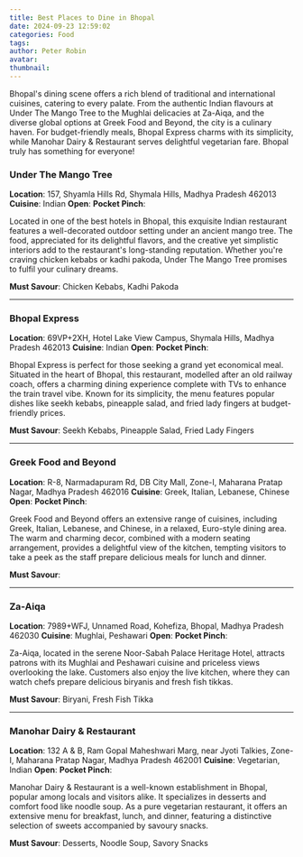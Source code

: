 ```yaml
---
title: Best Places to Dine in Bhopal
date: 2024-09-23 12:59:02
categories: Food
tags:
author: Peter Robin
avatar:
thumbnail:
---
```

Bhopal's dining scene offers a rich blend of traditional and international cuisines, catering to every palate. From the authentic Indian flavours at Under The Mango Tree to the Mughlai delicacies at Za-Aiqa, and the diverse global options at Greek Food and Beyond, the city is a culinary haven. For budget-friendly meals, Bhopal Express charms with its simplicity, while Manohar Dairy & Restaurant serves delightful vegetarian fare. Bhopal truly has something for everyone!

### Under The Mango Tree
**Location**: 157, Shyamla Hills Rd, Shymala Hills, Madhya Pradesh 462013
**Cuisine**: Indian
**Open**: 
**Pocket Pinch**: 

Located in one of the best hotels in Bhopal, this exquisite Indian restaurant features a well-decorated outdoor setting under an ancient mango tree. The food, appreciated for its delightful flavors, and the creative yet simplistic interiors add to the restaurant's long-standing reputation. Whether you're craving chicken kebabs or kadhi pakoda, Under The Mango Tree promises to fulfil your culinary dreams.

**Must Savour**: Chicken Kebabs, Kadhi Pakoda

---

### Bhopal Express
**Location**: 69VP+2XH, Hotel Lake View Campus, Shymala Hills, Madhya Pradesh 462013
**Cuisine**: Indian
**Open**: 
**Pocket Pinch**: 

Bhopal Express is perfect for those seeking a grand yet economical meal. Situated in the heart of Bhopal, this restaurant, modelled after an old railway coach, offers a charming dining experience complete with TVs to enhance the train travel vibe. Known for its simplicity, the menu features popular dishes like seekh kebabs, pineapple salad, and fried lady fingers at budget-friendly prices.

**Must Savour**: Seekh Kebabs, Pineapple Salad, Fried Lady Fingers

---

### Greek Food and Beyond
**Location**: R-8, Narmadapuram Rd, DB City Mall, Zone-I, Maharana Pratap Nagar, Madhya Pradesh 462016
**Cuisine**: Greek, Italian, Lebanese, Chinese
**Open**: 
**Pocket Pinch**: 

Greek Food and Beyond offers an extensive range of cuisines, including Greek, Italian, Lebanese, and Chinese, in a relaxed, Euro-style dining area. The warm and charming decor, combined with a modern seating arrangement, provides a delightful view of the kitchen, tempting visitors to take a peek as the staff prepare delicious meals for lunch and dinner.

**Must Savour**: 

---

### Za-Aiqa
**Location**: 7989+WFJ, Unnamed Road, Kohefiza, Bhopal, Madhya Pradesh 462030
**Cuisine**: Mughlai, Peshawari
**Open**: 
**Pocket Pinch**: 

Za-Aiqa, located in the serene Noor-Sabah Palace Heritage Hotel, attracts patrons with its Mughlai and Peshawari cuisine and priceless views overlooking the lake. Customers also enjoy the live kitchen, where they can watch chefs prepare delicious biryanis and fresh fish tikkas.

**Must Savour**: Biryani, Fresh Fish Tikka

---

### Manohar Dairy & Restaurant
**Location**: 132 A & B, Ram Gopal Maheshwari Marg, near Jyoti Talkies, Zone-I, Maharana Pratap Nagar, Madhya Pradesh 462001
**Cuisine**: Vegetarian, Indian
**Open**: 
**Pocket Pinch**: 

Manohar Dairy & Restaurant is a well-known establishment in Bhopal, popular among locals and visitors alike. It specializes in desserts and comfort food like noodle soup. As a pure vegetarian restaurant, it offers an extensive menu for breakfast, lunch, and dinner, featuring a distinctive selection of sweets accompanied by savoury snacks.

**Must Savour**: Desserts, Noodle Soup, Savory Snacks